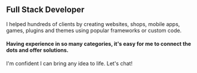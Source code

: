 ## Full Stack Developer

I helped hundreds of clients by creating websites, shops, mobile apps, games, plugins and themes using popular frameworks or custom code.

#### Having experience in so many categories, it's easy for me to connect the dots and offer solutions. 

I'm confident I can bring any idea to life. Let's chat!
